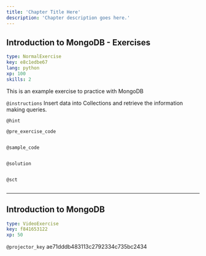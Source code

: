 ```yaml
---
title: 'Chapter Title Here'
description: 'Chapter description goes here.'
---
```


## Introduction to MongoDB - Exercises

```yaml
type: NormalExercise
key: e8c1edbe67
lang: python
xp: 100
skills: 2
```

This is an example exercise to practice with MongoDB

`@instructions`
Insert data into Collections and retrieve the information making queries.

`@hint`


`@pre_exercise_code`
```{python}

```

`@sample_code`
```{python}

```

`@solution`
```{python}

```

`@sct`
```{python}

```

---

## Introduction to MongoDB

```yaml
type: VideoExercise
key: f841653122
xp: 50
```

`@projector_key`
ae71dddb483113c2792334c735bc2434
